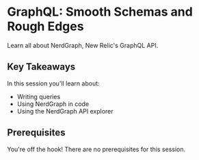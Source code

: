 # GraphQL: Smooth Schemas and Rough Edges

Learn all about NerdGraph, New Relic's GraphQL API.

## Key Takeaways

In this session you'll learn about:

- Writing queries
- Using NerdGraph in code
- Using the NerdGraph API explorer

## Prerequisites

You're off the hook! There are no prerequisites for this session.
